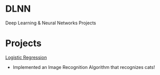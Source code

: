 # DLNN
Deep Learning & Neural Networks Projects

# Projects
[Logistic Regression](https://github.com/AlbertUW807/DLNN/tree/master/Logistic%20Regression)
  - Implemented an Image Recognition Algorithm that recognizes cats!
